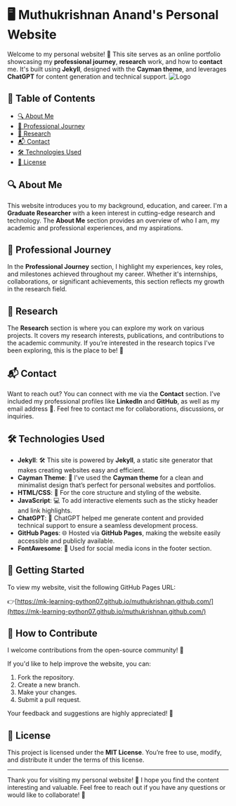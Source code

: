# 🖥️ Muthukrishnan Anand's Personal Website

Welcome to my personal website! 🚀 This site serves as an online portfolio showcasing my **professional journey**, **research** work, and how to **contact** me. It's built using **Jekyll**, designed with the **Cayman theme**, and leverages **ChatGPT** for content generation and technical support.
![Logo](https://github.com/user-attachments/assets/9945d978-bd0e-44e9-8629-98be3503f5d1)

## 📑 Table of Contents

- [🔍 About Me](#about-me)
- [💼 Professional Journey](#professional-journey)
- [🔬 Research](#research)
- [📬 Contact](#contact)
- [🛠️ Technologies Used](#technologies-used)
- [📜 License](#license)

## 🔍 About Me

This website introduces you to my background, education, and career. I'm a **Graduate Researcher** with a keen interest in cutting-edge research and technology. The **About Me** section provides an overview of who I am, my academic and professional experiences, and my aspirations.

## 💼 Professional Journey

In the **Professional Journey** section, I highlight my experiences, key roles, and milestones achieved throughout my career. Whether it's internships, collaborations, or significant achievements, this section reflects my growth in the research field.

## 🔬 Research

The **Research** section is where you can explore my work on various projects. It covers my research interests, publications, and contributions to the academic community. If you’re interested in the research topics I've been exploring, this is the place to be! 🧠

## 📬 Contact

Want to reach out? You can connect with me via the **Contact** section. I’ve included my professional profiles like **LinkedIn** and **GitHub**, as well as my email address 📧. Feel free to contact me for collaborations, discussions, or inquiries.

## 🛠️ Technologies Used

- **Jekyll**: 🛠️ This site is powered by **Jekyll**, a static site generator that makes creating websites easy and efficient.
- **Cayman Theme**: 🎨 I’ve used the **Cayman theme** for a clean and minimalist design that’s perfect for personal websites and portfolios.
- **HTML/CSS**: 🔌 For the core structure and styling of the website.
- **JavaScript**: 💻 To add interactive elements such as the sticky header and link highlights.
- **ChatGPT**: 🤖 ChatGPT helped me generate content and provided technical support to ensure a seamless development process.
- **GitHub Pages**: 🌐 Hosted via **GitHub Pages**, making the website easily accessible and publicly available.
- **FontAwesome**: 🎨 Used for social media icons in the footer section.

## 🚀 Getting Started

To view my website, visit the following GitHub Pages URL:

👉[https://mk-learning-python07.github.io/muthukrishnan.github.com/](https://mk-learning-python07.github.io/muthukrishnan.github.com/)

## 📝 How to Contribute

I welcome contributions from the open-source community! 🤝

If you'd like to help improve the website, you can:
1. Fork the repository.
2. Create a new branch.
3. Make your changes.
4. Submit a pull request.

Your feedback and suggestions are highly appreciated! 🌟

## 📜 License

This project is licensed under the **MIT License**. You’re free to use, modify, and distribute it under the terms of this license.

---

Thank you for visiting my personal website! 🙏 I hope you find the content interesting and valuable. Feel free to reach out if you have any questions or would like to collaborate! 🤗
